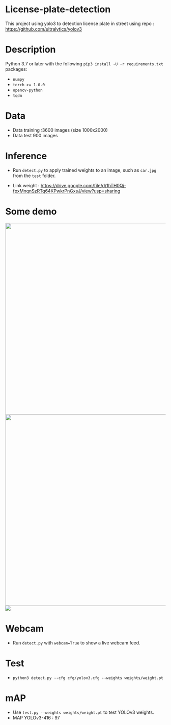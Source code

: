 # License-plate-detection
This project using yolo3  to detection license plate in street using repo : https://github.com/ultralytics/yolov3
# Description 
Python 3.7 or later with the following `pip3 install -U -r requirements.txt` packages:

- `numpy`
- `torch >= 1.0.0`
- `opencv-python`
- `tqdm`
# Data
- Data training :3600 images (size 1000x2000) 
- Data test 900 images
# Inference

- Run `detect.py` to apply trained weights to an image, such as `car.jpg` from the `test` folder.

- Link weight  : https://drive.google.com/file/d/1hTH0Qj-fpxMnqnSzRTq64KPwkrPnGxsJ/view?usp=sharing

# Some demo
<img src="https://github.com/ThorPham/License-plate-detection/blob/master/output/image_15.png" width="600">
<img src="https://github.com/ThorPham/License-plate-detection/blob/master/output/image_843.png" width="600">
<img src="https://github.com/ThorPham/License-plate-detection/blob/master/output/image_823.png">

# Webcam

- Run `detect.py` with `webcam=True` to show a live webcam feed.

# Test
- `python3 detect.py --cfg cfg/yolov3.cfg --weights weights/weight.pt`

# mAP

- Use `test.py --weights weights/weight.pt` to test YOLOv3 weights.
- MAP YOLOv3-416 : 97
